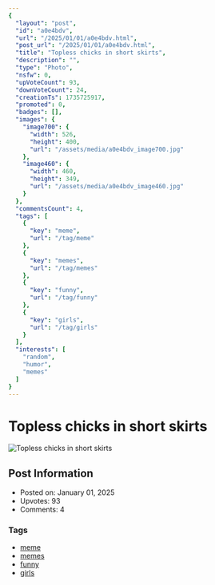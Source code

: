 ```yaml
---
{
  "layout": "post",
  "id": "a0e4bdv",
  "url": "/2025/01/01/a0e4bdv.html",
  "post_url": "/2025/01/01/a0e4bdv.html",
  "title": "Topless chicks in short skirts",
  "description": "",
  "type": "Photo",
  "nsfw": 0,
  "upVoteCount": 93,
  "downVoteCount": 24,
  "creationTs": 1735725917,
  "promoted": 0,
  "badges": [],
  "images": {
    "image700": {
      "width": 526,
      "height": 400,
      "url": "/assets/media/a0e4bdv_image700.jpg"
    },
    "image460": {
      "width": 460,
      "height": 349,
      "url": "/assets/media/a0e4bdv_image460.jpg"
    }
  },
  "commentsCount": 4,
  "tags": [
    {
      "key": "meme",
      "url": "/tag/meme"
    },
    {
      "key": "memes",
      "url": "/tag/memes"
    },
    {
      "key": "funny",
      "url": "/tag/funny"
    },
    {
      "key": "girls",
      "url": "/tag/girls"
    }
  ],
  "interests": [
    "random",
    "humor",
    "memes"
  ]
}
---
```


# Topless chicks in short skirts

![Topless chicks in short skirts](/assets/media/a0e4bdv_image700.jpg)

## Post Information

- Posted on: January 01, 2025
- Upvotes: 93
- Comments: 4

### Tags

- [meme](/tag/meme)
- [memes](/tag/memes)
- [funny](/tag/funny)
- [girls](/tag/girls)

